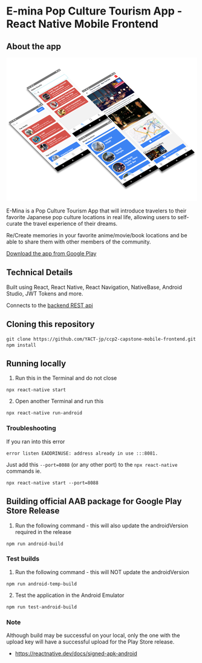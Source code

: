 # E-mina Pop Culture Tourism App - React Native Mobile Frontend

## About the app

![Screen shots of various E-mina screens](e-mina-screens.png?raw=true "Screen shots of various E-mina screens")

E-Mina is a Pop Culture Tourism App that will introduce travelers to their favorite Japanese pop culture locations in real life, allowing users to self-curate the travel experience of their dreams.

Re/Create memories in your favorite anime/movie/book locations and be able to share them with other members of the community.

[Download the app from Google Play](https://play.google.com/store/apps/details?id=com.reactnativehello)

## Technical Details

Built using React, React Native, React Navigation, NativeBase, Android Studio, JWT Tokens and more. 

Connects to the [backend REST api](https://github.com/YACT-jp/e-mina-backend)

## Cloning this repository

```
git clone https://github.com/YACT-jp/ccp2-capstone-mobile-frontend.git
npm install
```

## Running locally

1. Run this in the Terminal and do not close

```
npx react-native start
```

2. Open another Terminal and run this

```
npx react-native run-android
```

### Troubleshooting

If you ran into this error
```
error listen EADDRINUSE: address already in use :::8081.
```
Just add this `--port=8088` (or any other port) to the `npx react-native` commands
ie.
```
npx react-native start --port=8088
```

## Building official AAB package for Google Play Store Release 

1. Run the following command - this will also update the androidVersion required in the release

```
npm run android-build
```

### Test builds

1. Run the following command - this will NOT update the androidVersion

```
npm run android-temp-build
```

2. Test the application in the Android Emulator

```
npm run test-android-build
```

### Note

Although build may be successful on your local, only the one with the upload key will have a successful upload for the Play Store release.

- https://reactnative.dev/docs/signed-apk-android